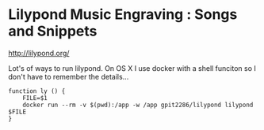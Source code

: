 # Lilypond Music Engraving : Songs and Snippets #

<http://lilypond.org/>

Lot's of ways to run lilypond.  On OS X I use docker with a shell funciton so I don't have to remember
the details...

    function ly () {
        FILE=$1
        docker run --rm -v $(pwd):/app -w /app gpit2286/lilypond lilypond $FILE
    }
